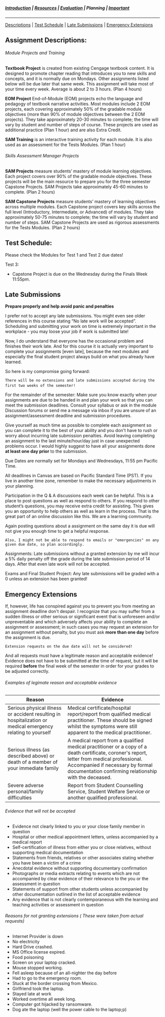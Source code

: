 ##### [Introduction](introduction) | [Resources](resources) | [Evaluation](evaluation) | Planning | [Important](important)
***
[Descriptions](#assignment-descriptions) | [Test Schedule](#test-schedule) | [Late Submissions](#late-submissions) | [Emergency Extensions](#emergency-extensions)

## Assignment Descriptions:
###### Module Projects and Training
**Textbook Project** is created from existing Cengage textbook content. It is designed to promote chapter reading that introduces you to new skills and concepts, and it is normally due on Mondays. Other assignments listed below will be due later that same week. This assignment will take most of your time every week. Average is about 2 to 3 hours. (Plan 4 hours)

**EOM Project** End-of-Module (EOM) projects echo the language and pedagogy of textbook narrative activities. Most modules include 2 EOM projects, each covering approximately 50% of the gradable module objectives (more than 90% of module objectives between the 2 EOM projects). They take approximately 20-30 minutes to complete; the time will vary by student and number of steps of course. These projects are used as additional practice (Plan 1 hour) and are also Extra Credit.

**SAM Training** is an interactive training activity for each module. It is also used as an assessment for the Tests Modules. (Plan 1 hour)

###### Skills Assessment Manager Projects
**SAM Projects** measure students’ mastery of module learning objectives. Each project covers over 90% of the gradable module objectives. These projects will be the main resource to prepare you for the three semester Capstone Projects. SAM Projects take approximately 45-60 minutes to complete. (Plan 2 hours) 

**SAM Capstone Projects** measure students’ mastery of learning objectives across multiple modules. Each Capstone project covers key skills across the full level (Introductory, Intermediate, or Advanced) of modules. They take approximately 50-75 minutes to complete; the time will vary by student and number of steps. SAM Capstone Projects are used as rigorous assessments for the Tests Modules. (Plan 2 hours)  

## Test Schedule:
Please check the Modules for Test 1 and Test 2 due dates!

Test 3:
* Capstone Project is due on the Wednesday during the Finals Week 11:55pm. 

## Late Submissions
**Prepare properly and help avoid panic and penalties**

I prefer not to accept any late submissions. You might even see older references in this course stating “No late work will be accepted”. Scheduling and submitting your work on time is extremely important in the workplace - you may loose your job if work is submitted late!

Now, I do understand that everyone has the occasional problem and finishes their work late. And for this course it is actually very important to complete your assignments [even late], because the next modules and especially the final student project always build on what you already have learned.

So here is my compromise going forward:

```There will be no extensions and late submissions accepted during the first two weeks of the semester!```  

For the remainder of the semester: Make sure you know exactly when your assignments are due to be handed in and plan your work so that you can meet the submission deadlines. Consult your syllabus or ask in the module Discussion forums or send me a message via inbox if you are unsure of an assignment/assessment deadline and submission procedures.

Give yourself as much time as possible to complete each assignment so you can complete it to the best of your ability and you don't have to rush or worry about incurring late submission penalties. Avoid leaving completing an assignment to the last minute/hour/day just in case unexpected problems occur. I would highly suggest to have all your assignments done **at least one day prior** to the submission.

Due Dates are normally set for Mondays and Wednesdays, 11:55 pm Pacific Time.

All deadlines in Canvas are based on Pacific Standard Time (PST). If you live in another time zone, remember to make the necessary adjustments in your planning.

Participation in the Q & A discussions each week can be helpful. This is a place to post questions as well as respond to others. If you respond to other student’s questions, you may receive extra credit for assisting. This gives you an opportunity to help others as well as learn in the process. That is the great part of an online discussion like this. We are a learning community.

Again posting questions about a assignment on the same day it is due will not give you enough time to get a helpful response.

```Also, I might not be able to respond to emails or "emergencies" on any given due date, so plan accordingly.```

Assignments: Late submissions without a granted extension by me will incur a 5% daily penalty off the grade during the late submission period of 14 days. After that even late work will not be accepted. 

Exams and Final Student Project: Any late submissions will be graded with a 0 unless an extension has been granted! 

## Emergency Extensions
If, however, life has conspired against you to prevent you from meeting an assignment deadline don't despair. I recognize that you may suffer from a sudden illness or other serious or significant event that is unforeseen and/or unpreventable and which adversely affects your ability to complete an assignment or assessment; in such cases you may request an extension for an assignment without penalty, but you must ask **more than one day** before the assignment is due. 

```Extension requests on the due date will not be considered!```

And all requests must have a legitimate reason and acceptable evidence! Evidence does not have to be submitted at the time of request, but it will be required **before** the final week of the semester in order for your grades to be adjusted correctly.   

###### Examples of legimate reason and acceptable evidence

|Reason| Evidence |
|--------|--------|
| Serious physical illness or accident resulting in hospitalization or medical emergency relating to yourself | Medical certificate/hospital report/report from qualified medical practitioner. These should be signed whilst the symptoms were still apparent to the medical practitioner. |
| Serious illness (as described above) or death of a member of your immediate family | A medical report from a qualified medical practitioner or a copy of a death certificate, coroner's report, letter from medical professional. Accompanied if necessary by formal documentation confirming relationship with the deceased.| 
|Severe adverse personal/family difficulties | Report from Student Counselling Service, Student Welfare Service or another qualified professional.|


###### Evidence that will not be accepted
*   Evidence not clearly linked to you or your close family member in question
*   Hospital or other medical appointment letters, unless accompanied by a medical report
*   Self-certification of illness from either you or close relatives, without supporting medical documentation
*   Statements from friends, relatives or other associates stating whether you have been a victim of a crime
*   Anecdotal evidence without supporting documentary confirmation
*   Photographs or media extracts relating to events which are not accompanied by clear evidence of their relevance to the you or the assessment in question
*   Statements of support from other students unless accompanied by other documentation outlined in the list of acceptable evidence
*   Any evidence that is not clearly contemporaneous with the learning and teaching activities or assessment in question

###### Reasons for not granting extensions ( These were taken from actual requests)
*   Internet Provider is down
*   No electricity
*   Hard Drive crashed.
*   MS Office license expired.
*   Food poisoning
*   Screen on your laptop cracked.
*   Mouse stopped working.
*   Fell asleep because of an all-nighter the day before
*   Had to go to the emergency room.
*   Stuck at the border crossing from Mexico.
*   Girlfriend took the laptop.
*   Stayed late at work
*   Worked overtime all week long.
*   Computer got hijacked by ransomware.
*   Dog ate the laptop (well the power cable to the laptop;p)
